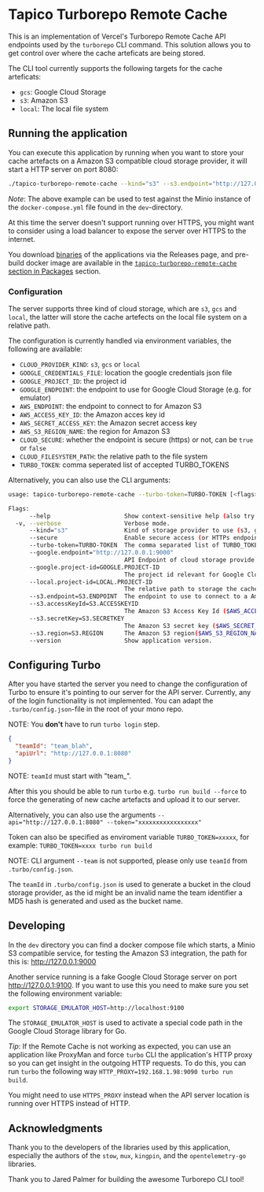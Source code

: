 # Tapico Turborepo Remote Cache

This is an implementation of Vercel's Turborepo Remote Cache API endpoints used
by the `turborepo` CLI command. This solution allows you to get control over where
the cache arteficats are being stored.

The CLI tool currently supports the following targets for the cache arteficats:

  - `gcs`: Google Cloud Storage
  - `s3`: Amazon S3
  - `local`: The local file system

## Running the application

You can execute this application by running when you want to store your cache artefacts
on a Amazon S3 compatible cloud storage provider, it will start a HTTP server on port 8080:

```bash
./tapico-turborepo-remote-cache --kind="s3" --s3.endpoint="http://127.0.0.1:9000" --s3.accessKeyId="minio" --s3.secretKey="miniosecretkey" --s3.region="eu-west-1" --turbo-token="your-turbo-token"
```
*Note*: The above example can be used to test against the Minio instance of the `docker-compose.yml` file found in the `dev`-directory.

At this time the server doesn't support running over HTTPS, you might want to consider
using a load balancer to expose the server over HTTPS to the internet.

You download [binaries](https://github.com/Tapico/tapico-turborepo-remote-cache/releases) of the applications via the Releases page, and pre-build docker image are available in the [`tapico-turborepo-remote-cache` section in Packages](https://github.com/orgs/Tapico/packages/container/package/tapico-turborepo-remote-cache) section.

### Configuration

The server supports three kind of cloud storage, which are `s3`, `gcs` and `local`,
the latter will store the cache artefects on the local file system on a relative path.

The configuration is currently handled via environment variables, the following
are available:

  - `CLOUD_PROVIDER_KIND`: `s3`, `gcs` or `local`
  - `GOOGLE_CREDENTIALS_FILE`: location the google credentials json file
  - `GOOGLE_PROJECT_ID`: the project id
  - `GOOGLE_ENDPOINT`: the endpoint to use for Google Cloud Storage (e.g. for emulator)
  - `AWS_ENDPOINT`: the endpoint to connect to for Amazon S3
  - `AWS_ACCESS_KEY_ID`: the Amazon acces key id
  - `AWS_SECRET_ACCESS_KEY`: the Amazon secret access key
  - `AWS_S3_REGION_NAME`: the region for Amazon S3
  - `CLOUD_SECURE`: whether the endpoint is secure (https) or not, can be `true` or `false`
  - `CLOUD_FILESYSTEM_PATH`: the relative path to the file system
  - `TURBO_TOKEN`: comma seperated list of accepted TURBO_TOKENS

Alternatively, you can also use the CLI arguments:

```bash
usage: tapico-turborepo-remote-cache --turbo-token=TURBO-TOKEN [<flags>]

Flags:
      --help                     Show context-sensitive help (also try --help-long and --help-man).
  -v, --verbose                  Verbose mode.
      --kind="s3"                Kind of storage provider to use (s3, gcp, local). ($CLOUD_PROVIDER_KIND)
      --secure                   Enable secure access (or HTTPs endpoints).
      --turbo-token=TURBO-TOKEN  The comma separated list of TURBO_TOKEN that the server should accept ($TURBO_TOKEN)
      --google.endpoint="http://127.0.0.1:9000"
                                 API Endpoint of cloud storage provide to use ($GOOGLE_ENDPOINT)
      --google.project-id=GOOGLE.PROJECT-ID
                                 The project id relevant for Google Cloud Storage ($GOOGLE_PROJECT_ID).
      --local.project-id=LOCAL.PROJECT-ID
                                 The relative path to storage the cache artefacts when 'local' is enabled ($CLOUD_FILESYSTEM_PATH).
      --s3.endpoint=S3.ENDPOINT  The endpoint to use to connect to a Amazon S3 compatible cloud storage provider ($AWS_ENDPOINT).
      --s3.accessKeyId=S3.ACCESSKEYID
                                 The Amazon S3 Access Key Id ($AWS_ACCESS_KEY_ID).
      --s3.secretKey=S3.SECRETKEY
                                 The Amazon S3 secret key ($AWS_SECRET_ACCESS_KEY).
      --s3.region=S3.REGION      The Amazon S3 region($AWS_S3_REGION_NAME).
      --version                  Show application version.
```
## Configuring Turbo

After you have started the server you need to change the configuration of Turbo
to ensure it's pointing to our server for the API server. Currently, any of the
login functionality is not implemented. You can adapt the `.turbo/config.json`-file
in the root of your mono repo.

NOTE: You **don't** have to run `turbo login` step.

```json
{
  "teamId": "team_blah",
  "apiUrl": "http://127.0.0.1:8080"
}
```

NOTE: `teamId` must start with "team_".

After this you should be able to run `turbo` e.g. `turbo run build --force` to
force the generating of new cache artefacts and upload it to our server.

Alternatively, you can also use the arguments `--api="http://127.0.0.1:8080" --token="xxxxxxxxxxxxxxxxx"`

Token can also be specified as enviroment variable `TURBO_TOKEN=xxxxx`, for example: `TURBO_TOKEN=xxxx turbo run build`

NOTE: CLI argument `--team` is not supported, please only use `teamId` from `.turbo/config.json`.

The `teamId` in `.turbo/config.json` is
used to generate a bucket in the cloud storage provider, as the id might be an
invalid name the team identifier a MD5 hash is generated and used as the bucket name.

## Developing

In the `dev` directory you can find a docker compose file which starts, a Minio
S3 compatible service, for testing the Amazon S3 integration, the path for this
is: http://127.0.0.1:9000

Another service running is a fake Google Cloud Storage server on port
http://127.0.0.1:9100. If you want to use this you need to make sure you set the
following environment variable:

```bash
export STORAGE_EMULATOR_HOST=http://localhost:9100
```

The `STORAGE_EMULATOR_HOST` is used to activate a special code path in
the Google Cloud Storage library for Go.

*Tip*: If the Remote Cache is not working as expected, you can use an application
like ProxyMan and force `turbo` CLI the application's HTTP proxy so you can get
insight in the outgoing HTTP requests. To do this, you can run `turbo` the following
way `HTTP_PROXY=192.168.1.98:9090 turbo run build`.

You might need to use `HTTPS_PROXY` instead when the API server location is running
over HTTPS instead of HTTP.

## Acknowledgments

Thank you to the developers of the libraries used by this application, especially
the authors of the `stow`, `mux`, `kingpin`, and the `opentelemetry-go` libraries.

Thank you to Jared Palmer for building the awesome Turborepo CLI tool!
